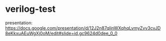 # verilog-test
presentation: https://docs.google.com/presentation/d/12J2n87qlinWXqhqLvmyZvv3cvJD8eKkxuAEuWgXj0oM/edit#slide=id.gc9624d0dee_0_0

